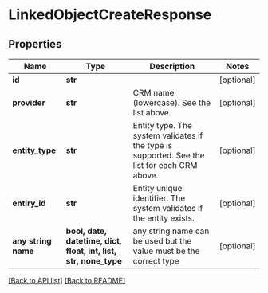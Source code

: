 # LinkedObjectCreateResponse


## Properties
Name | Type | Description | Notes
------------ | ------------- | ------------- | -------------
**id** | **str** |  | [optional] 
**provider** | **str** | CRM name (lowercase). See the list above. | [optional] 
**entity_type** | **str** | Entity type. The system validates if the type is supported. See the list for each CRM above. | [optional] 
**entiry_id** | **str** | Entity unique identifier. The system validates if the entity exists. | [optional] 
**any string name** | **bool, date, datetime, dict, float, int, list, str, none_type** | any string name can be used but the value must be the correct type | [optional]

[[Back to API list]](../README.md#documentation-for-api-endpoints) [[Back to README]](../README.md)


